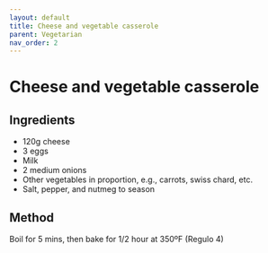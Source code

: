 ```yaml
---
layout: default
title: Cheese and vegetable casserole
parent: Vegetarian
nav_order: 2
---
```


# Cheese and vegetable casserole

## Ingredients

* 120g cheese
* 3 eggs
* Milk
* 2 medium onions
* Other vegetables in proportion, e.g., carrots, swiss chard, etc.
* Salt, pepper, and nutmeg to season

## Method

Boil for 5 mins, then bake for 1/2 hour at 350ºF (Regulo 4)

